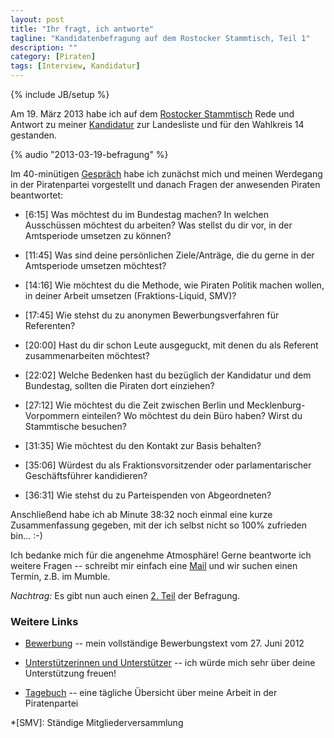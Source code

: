 ```yaml
---
layout: post
title: "Ihr fragt, ich antworte"
tagline: "Kandidatenbefragung auf dem Rostocker Stammtisch, Teil 1"
description: ""
category: [Piraten]
tags: [Interview, Kandidatur]
---
```

{% include JB/setup %}

Am 19. März 2013 habe ich auf dem [Rostocker Stammtisch](http://wiki.piratenpartei.de/MV:Regionaltreffen/Rostock/2013-03-19#Protokoll) Rede und Antwort zu meiner [Kandidatur](http://wiki.piratenpartei.de/Benutzer:Nlohmann/Bewerbung) zur Landesliste und für den Wahlkreis 14 gestanden.

{% audio "2013-03-19-befragung" %}

Im 40-minütigen [Gespräch](https://soundcloud.com/derpupe/stammtisch_rostock_2013-03-19) habe ich zunächst mich und meinen Werdegang in der Piratenpartei vorgestellt und danach Fragen der anwesenden Piraten beantwortet:

- [6:15] Was möchtest du im Bundestag machen? In welchen Ausschüssen möchtest du arbeiten? Was stellst du dir vor, in der Amtsperiode umsetzen zu können?

- [11:45] Was sind deine persönlichen Ziele/Anträge, die du gerne in der Amtsperiode umsetzen möchtest?

- [14:16] Wie möchtest du die Methode, wie Piraten Politik machen wollen, in deiner Arbeit umsetzen (Fraktions-Liquid, SMV)?

- [17:45] Wie stehst du zu anonymen Bewerbungsverfahren für Referenten?

- [20:00] Hast du dir schon Leute ausgeguckt, mit denen du als Referent zusammenarbeiten möchtest?

- [22:02] Welche Bedenken hast du bezüglich der Kandidatur und dem Bundestag, sollten die Piraten dort einziehen?

- [27:12] Wie möchtest du die Zeit zwischen Berlin und Mecklenburg-Vorpommern einteilen? Wo möchtest du dein Büro haben? Wirst du Stammtische besuchen?

- [31:35] Wie möchtest du den Kontakt zur Basis behalten?

- [35:06] Würdest du als Fraktionsvorsitzender oder parlamentarischer Geschäftsführer kandidieren?

- [36:31] Wie stehst du zu Parteispenden von Abgeordneten?

Anschließend habe ich ab Minute 38:32 noch einmal eine kurze Zusammenfassung gegeben, mit der ich selbst nicht so 100% zufrieden bin... :-)

Ich bedanke mich für die angenehme Atmosphäre! Gerne beantworte ich weitere Fragen -- schreibt mir einfach eine [Mail](mailto:niels.lohmann@piraten-mv.de) und wir suchen einen Termin, z.B. im Mumble.

*Nachtrag:* Es gibt nun auch einen [2. Teil](/20130402/befragung/) der Befragung.

### Weitere Links

- [Bewerbung](http://wiki.piratenpartei.de/Benutzer:Nlohmann/Bewerbung) -- mein vollständige Bewerbungstext vom 27. Juni 2012

- [Unterstützerinnen und Unterstützer](http://wiki.piratenpartei.de/Benutzer:Nlohmann/Bewerbung#Unterst.C3.BCtzer.2Ainnen) -- ich würde mich sehr über deine Unterstützung freuen!

- [Tagebuch](https://niels.piratenpad.de/tagebuch) -- eine tägliche Übersicht über meine Arbeit in der Piratenpartei

*[SMV]: Ständige Mitgliederversammlung
